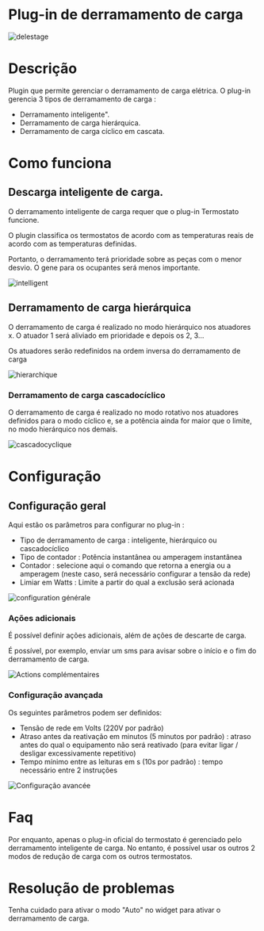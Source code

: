 # Plug-in de derramamento de carga 

![delestage](../images/delestage_screenshot1.png)

# Descrição 

Plugin que permite gerenciar o derramamento de carga elétrica. O plug-in gerencia 3 tipos de derramamento de carga :

-   Derramamento inteligente".
-   Derramamento de carga hierárquica.
-   Derramamento de carga cíclico em cascata.

# Como funciona 

## Descarga inteligente de carga. 

O derramamento inteligente de carga requer que o plug-in Termostato funcione.

O plugin classifica os termostatos de acordo com as temperaturas reais de acordo com as temperaturas definidas.

Portanto, o derramamento terá prioridade sobre as peças com o menor desvio. O gene para os ocupantes será menos importante.

![intelligent](../images/smart.png)

## Derramamento de carga hierárquica 

O derramamento de carga é realizado no modo hierárquico nos atuadores x.
O atuador 1 será aliviado em prioridade e depois os 2, 3…

Os atuadores serão redefinidos na ordem inversa do derramamento de carga

![hierarchique](../images/hierarchique.png)

### Derramamento de carga cascadocíclico 

O derramamento de carga é realizado no modo rotativo nos atuadores definidos para o modo cíclico e, se a potência ainda for maior que o limite, no modo hierárquico nos demais.

![cascadocyclique](../images/cascadocyclique.png)

# Configuração 

## Configuração geral 

Aqui estão os parâmetros para configurar no plug-in :

-   Tipo de derramamento de carga : inteligente, hierárquico ou cascadocíclico
-   Tipo de contador : Potência instantânea ou amperagem instantânea
-   Contador : selecione aqui o comando que retorna a energia ou a amperagem (neste caso, será necessário configurar a tensão da rede)
-   Limiar em Watts : Limite a partir do qual a exclusão será acionada

![configuration générale](../images/configuration_generale.png)

### Ações adicionais 

É possível definir ações adicionais, além de ações de descarte de carga.

É possível, por exemplo, enviar um sms para avisar sobre o início e o fim do derramamento de carga.

![Actions complémentaires](../images/actions_complementaires.png)

### Configuração avançada 

Os seguintes parâmetros podem ser definidos:

-   Tensão de rede em Volts (220V por padrão)
-   Atraso antes da reativação em minutos (5 minutos por padrão) : atraso antes do qual o equipamento não será reativado (para evitar ligar / desligar excessivamente repetitivo)
-   Tempo mínimo entre as leituras em s (10s por padrão) : tempo necessário entre 2 instruções

![Configuração avancée](../images/configuration_avancee.png)

# Faq 

Por enquanto, apenas o plug-in oficial do termostato é gerenciado pelo derramamento inteligente de carga. No entanto, é possível usar os outros 2 modos de redução de carga com os outros termostatos.

# Resolução de problemas 

Tenha cuidado para ativar o modo "Auto" no widget para ativar o derramamento de carga.
